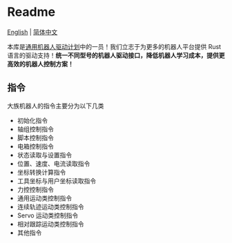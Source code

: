 # Readme

[English](README.md) | [简体中文](README_cn.md)

本库是[通用机器人驱动计划](https://github.com/Robot-Exp-Platform/robot_behavior)中的一员！我们立志于为更多的机器人平台提供 Rust 语言的驱动支持！**统一不同型号的机器人驱动接口，降低机器人学习成本，提供更高效的机器人控制方案！**

## 指令

大族机器人的指令主要分为以下几类

- 初始化指令
- 轴组控制指令
- 脚本控制指令
- 电箱控制指令
- 状态读取与设置指令
- 位置、速度、电流读取指令
- 坐标转换计算指令
- 工具坐标与用户坐标读取指令
- 力控控制指令
- 通用运动类控制指令
- 连续轨迹运动类控制指令
- Servo 运动类控制指令
- 相对跟踪运动类控制指令
- 其他指令
